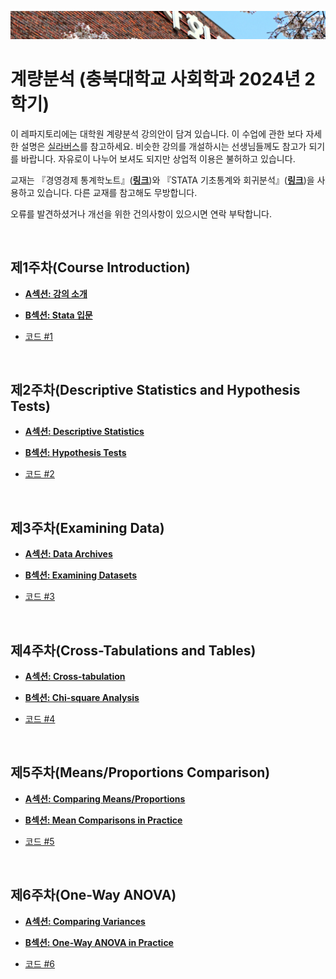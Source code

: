 <p align="center">
  <img src="https://github.com/hxk271/Syllabi/blob/main/sb1.jpg">
</p>

# 계량분석 (충북대학교 사회학과 2024년 2학기)


이 레파지토리에는 대학원 계량분석 강의안이 담겨 있습니다. 이 수업에 관한 보다 자세한 설명은 [실라버스](https://github.com/hxk271/Syllabi/blob/main/8969001(2024-2).pdf)를 참고하세요. 비슷한 강의를 개설하시는 선생님들께도 참고가 되기를 바랍니다. 자유로이 나누어 보셔도 되지만 상업적 이용은 불허하고 있습니다.

교재는 『경영경제 통계학노트』([**링크**](https://product.kyobobook.co.kr/detail/S000202998078))와 『STATA 기초통계와 회귀분석』([**링크**](https://product.kyobobook.co.kr/detail/S000001890332))을 사용하고 있습니다. 다른 교재를 참고해도 무방합니다.
 
오류를 발견하셨거나 개선을 위한 건의사항이 있으시면 연락 부탁합니다.

<br/>

## 제1주차(Course Introduction)

-  [**A섹션: 강의 소개**](https://github.com/hxk271/QASS/blob/main/Beamer_계량분석_W01A.pdf)

-  [**B섹션: Stata 입문**](https://github.com/hxk271/QASS/blob/main/Beamer_계량분석_W01B.pdf)

-  [코드 #1](https://github.com/hxk271/QASS/blob/main/W01.do)


<br/>

## 제2주차(Descriptive Statistics and Hypothesis Tests)

-  [**A섹션: Descriptive Statistics**](https://github.com/hxk271/QASS/blob/main/Beamer_계량분석_W02A.pdf)
  
-  [**B섹션: Hypothesis Tests**](https://github.com/hxk271/QASS/blob/main/Beamer_계량분석_W02B.pdf)
   
-  [코드 #2](https://github.com/hxk271/QASS/blob/main/W02.do)


<br/>

## 제3주차(Examining Data)

-  [**A섹션: Data Archives**](https://github.com/hxk271/QASS/blob/main/Beamer_계량분석_W03A.pdf)

-  [**B섹션: Examining Datasets**](https://github.com/hxk271/QASS/blob/main/Beamer_계량분석_W03B.pdf)

-  [코드 #3](https://github.com/hxk271/QASS/blob/main/W03.do)
  

<br/>

## 제4주차(Cross-Tabulations and Tables)

-  [**A섹션: Cross-tabulation**](https://github.com/hxk271/QASS/blob/main/Beamer_계량분석_W04A.pdf)

-  [**B섹션: Chi-square Analysis**](https://github.com/hxk271/QASS/blob/main/Beamer_계량분석_W04B.pdf)

-  [코드 #4](https://github.com/hxk271/QASS/blob/main/W04.do)


<br/>

## 제5주차(Means/Proportions Comparison)

-  [**A섹션: Comparing Means/Proportions**](https://github.com/hxk271/QASS/blob/main/Beamer_계량분석_W05A.pdf)

-  [**B섹션: Mean Comparisons in Practice**](https://github.com/hxk271/QASS/blob/main/Beamer_계량분석_W05B.pdf)

-  [코드 #5](https://github.com/hxk271/QASS/blob/main/W05.do)


<br/>

## 제6주차(One-Way ANOVA)

-  [**A섹션: Comparing Variances**](https://github.com/hxk271/QASS/blob/main/Beamer_계량분석_W06A.pdf)

-  [**B섹션: One-Way ANOVA in Practice**](https://github.com/hxk271/QASS/blob/main/Beamer_계량분석_W06B.pdf)

-  [코드 #6](https://github.com/hxk271/QASS/blob/main/W06.do)
